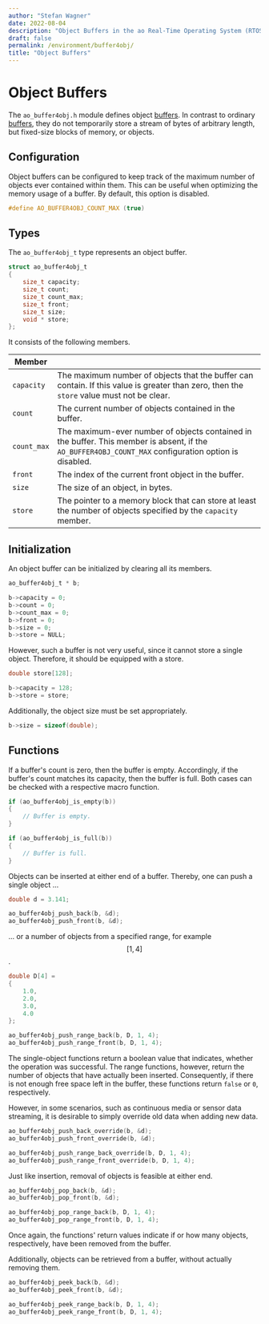 ```yaml
---
author: "Stefan Wagner"
date: 2022-08-04
description: "Object Buffers in the ao Real-Time Operating System (RTOS)."
draft: false
permalink: /environment/buffer4obj/
title: "Object Buffers"
---
```


# Object Buffers

The `ao_buffer4obj.h` module defines object [buffers](https://en.wikipedia.org/wiki/Data_buffer). In contrast to ordinary [buffers](buffer.md), they do not temporarily store a stream of bytes of arbitrary length, but fixed-size blocks of memory, or objects.

## Configuration

Object buffers can be configured to keep track of the maximum number of objects ever contained within them. This can be useful when optimizing the memory usage of a buffer. By default, this option is disabled.

```c
#define AO_BUFFER4OBJ_COUNT_MAX (true)
```

## Types

The `ao_buffer4obj_t` type represents an object buffer. 

```c
struct ao_buffer4obj_t
{
    size_t capacity;
    size_t count;
    size_t count_max;
    size_t front;
    size_t size;
    void * store;
};
```

It consists of the following members.

| Member | |
|-|-|
| `capacity` | The maximum number of objects that the buffer can contain. If this value is greater than zero, then the `store` value must not be clear. |
| `count` | The current number of objects contained in the buffer. |
| `count_max` | The maximum-ever number of objects contained in the buffer. This member is absent, if the `AO_BUFFER4OBJ_COUNT_MAX` configuration option is disabled. |
| `front` | The index of the current front object in the buffer. |
| `size` | The size of an object, in bytes. |
| `store` | The pointer to a memory block that can store at least the number of objects specified by the `capacity` member. |

## Initialization

An object buffer can be initialized by clearing all its members. 

```c
ao_buffer4obj_t * b;
```

```c
b->capacity = 0;
b->count = 0;
b->count_max = 0;
b->front = 0;
b->size = 0;
b->store = NULL;
```

However, such a buffer is not very useful, since it cannot store a single object. Therefore, it should be equipped with a store.

```c
double store[128];
```

```c
b->capacity = 128;
b->store = store;
```

Additionally, the object size must be set appropriately.

```c
b->size = sizeof(double);
```

## Functions

If a buffer's count is zero, then the buffer is empty. Accordingly, if the buffer's count matches its capacity, then the buffer is full. Both cases can be checked with a respective macro function.

```c
if (ao_buffer4obj_is_empty(b))
{
    // Buffer is empty.
}
```

```c
if (ao_buffer4obj_is_full(b))
{
    // Buffer is full.
}
```

Objects can be inserted at either end of a buffer. Thereby, one can push a single object ...

```c
double d = 3.141;
```

```c
ao_buffer4obj_push_back(b, &d);
ao_buffer4obj_push_front(b, &d);
```

... or a number of objects from a specified range, for example $$[1, 4]$$.

```c
double D[4] = 
{
    1.0,
    2.0,
    3.0,
    4.0
};
```

```c
ao_buffer4obj_push_range_back(b, D, 1, 4);
ao_buffer4obj_push_range_front(b, D, 1, 4);
```

The single-object functions return a boolean value that indicates, whether the operation was successful. The range functions, however, return the number of objects that have actually been inserted. Consequently, if there is not enough free space left in the buffer, these functions return `false` or `0`, respectively. 

However, in some scenarios, such as continuous media or sensor data streaming, it is desirable to simply override old data when adding new data.

```c
ao_buffer4obj_push_back_override(b, &d);
ao_buffer4obj_push_front_override(b, &d);
```

```c
ao_buffer4obj_push_range_back_override(b, D, 1, 4);
ao_buffer4obj_push_range_front_override(b, D, 1, 4);
```

Just like insertion, removal of objects is feasible at either end.

```c
ao_buffer4obj_pop_back(b, &d);
ao_buffer4obj_pop_front(b, &d);
```

```c
ao_buffer4obj_pop_range_back(b, D, 1, 4);
ao_buffer4obj_pop_range_front(b, D, 1, 4);
```

Once again, the functions' return values indicate if or how many objects, respectively, have been removed from the buffer.

Additionally, objects can be retrieved from a buffer, without actually removing them.

```c
ao_buffer4obj_peek_back(b, &d);
ao_buffer4obj_peek_front(b, &d);
```

```c
ao_buffer4obj_peek_range_back(b, D, 1, 4);
ao_buffer4obj_peek_range_front(b, D, 1, 4);
```
